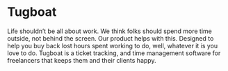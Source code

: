 # Tugboat

Life shouldn’t be all about work. We think folks should spend more time outside, not behind the screen. Our product helps with this. Designed to help you buy back lost hours spent working to do, well, whatever it is you love to do. Tugboat is a ticket tracking, and time management software for freelancers that keeps them and their clients happy. 